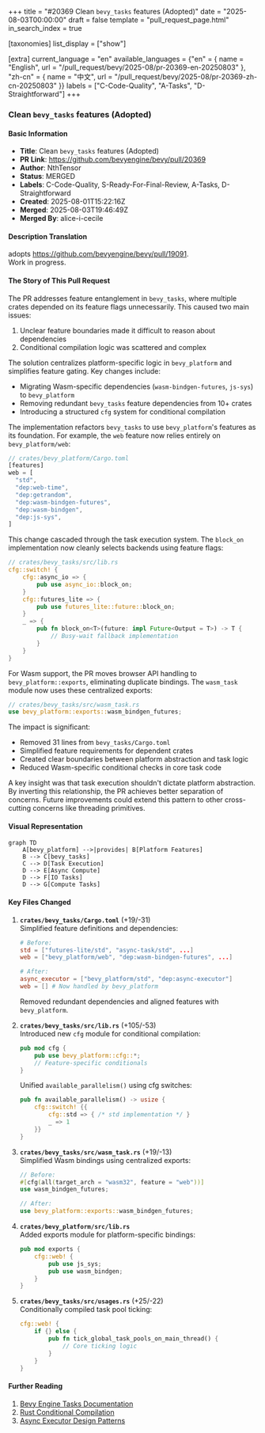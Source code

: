 +++
title = "#20369 Clean `bevy_tasks` features (Adopted)"
date = "2025-08-03T00:00:00"
draft = false
template = "pull_request_page.html"
in_search_index = true

[taxonomies]
list_display = ["show"]

[extra]
current_language = "en"
available_languages = {"en" = { name = "English", url = "/pull_request/bevy/2025-08/pr-20369-en-20250803" }, "zh-cn" = { name = "中文", url = "/pull_request/bevy/2025-08/pr-20369-zh-cn-20250803" }}
labels = ["C-Code-Quality", "A-Tasks", "D-Straightforward"]
+++

### Clean `bevy_tasks` features (Adopted)

#### Basic Information
- **Title**: Clean `bevy_tasks` features (Adopted)
- **PR Link**: https://github.com/bevyengine/bevy/pull/20369
- **Author**: NthTensor
- **Status**: MERGED
- **Labels**: C-Code-Quality, S-Ready-For-Final-Review, A-Tasks, D-Straightforward
- **Created**: 2025-08-01T15:22:16Z
- **Merged**: 2025-08-03T19:46:49Z
- **Merged By**: alice-i-cecile

#### Description Translation
adopts https://github.com/bevyengine/bevy/pull/19091.  
Work in progress.

#### The Story of This Pull Request
The PR addresses feature entanglement in `bevy_tasks`, where multiple crates depended on its feature flags unnecessarily. This caused two main issues:  
1. Unclear feature boundaries made it difficult to reason about dependencies  
2. Conditional compilation logic was scattered and complex  

The solution centralizes platform-specific logic in `bevy_platform` and simplifies feature gating. Key changes include:  
- Migrating Wasm-specific dependencies (`wasm-bindgen-futures`, `js-sys`) to `bevy_platform`  
- Removing redundant `bevy_tasks` feature dependencies from 10+ crates  
- Introducing a structured `cfg` system for conditional compilation  

The implementation refactors `bevy_tasks` to use `bevy_platform`'s features as its foundation. For example, the `web` feature now relies entirely on `bevy_platform/web`:  

```rust
// crates/bevy_platform/Cargo.toml
[features]
web = [
  "std",
  "dep:web-time",
  "dep:getrandom",
  "dep:wasm-bindgen-futures",
  "dep:wasm-bindgen",
  "dep:js-sys",
]
```

This change cascaded through the task execution system. The `block_on` implementation now cleanly selects backends using feature flags:  

```rust
// crates/bevy_tasks/src/lib.rs
cfg::switch! {
    cfg::async_io => {
        pub use async_io::block_on;
    }
    cfg::futures_lite => {
        pub use futures_lite::future::block_on;
    }
    _ => {
        pub fn block_on<T>(future: impl Future<Output = T>) -> T {
            // Busy-wait fallback implementation
        }
    }
}
```

For Wasm support, the PR moves browser API handling to `bevy_platform::exports`, eliminating duplicate bindings. The `wasm_task` module now uses these centralized exports:  

```rust
// crates/bevy_tasks/src/wasm_task.rs
use bevy_platform::exports::wasm_bindgen_futures;
```

The impact is significant:  
- Removed 31 lines from `bevy_tasks/Cargo.toml`  
- Simplified feature requirements for dependent crates  
- Created clear boundaries between platform abstraction and task logic  
- Reduced Wasm-specific conditional checks in core task code  

A key insight was that task execution shouldn't dictate platform abstraction. By inverting this relationship, the PR achieves better separation of concerns. Future improvements could extend this pattern to other cross-cutting concerns like threading primitives.

#### Visual Representation
```mermaid
graph TD
    A[bevy_platform] -->|provides| B[Platform Features]
    B --> C[bevy_tasks]
    C --> D[Task Execution]
    D --> E[Async Compute]
    D --> F[IO Tasks]
    D --> G[Compute Tasks]
```

#### Key Files Changed
1. **`crates/bevy_tasks/Cargo.toml`** (+19/-31)  
   Simplified feature definitions and dependencies:  
   ```toml
   # Before:
   std = ["futures-lite/std", "async-task/std", ...]
   web = ["bevy_platform/web", "dep:wasm-bindgen-futures", ...]
   
   # After:
   async_executor = ["bevy_platform/std", "dep:async-executor"]
   web = [] # Now handled by bevy_platform
   ```
   Removed redundant dependencies and aligned features with `bevy_platform`.

2. **`crates/bevy_tasks/src/lib.rs`** (+105/-53)  
   Introduced new `cfg` module for conditional compilation:  
   ```rust
   pub mod cfg {
       pub use bevy_platform::cfg::*;
       // Feature-specific conditionals
   }
   ```
   Unified `available_parallelism()` using cfg switches:  
   ```rust
   pub fn available_parallelism() -> usize {
       cfg::switch! {{
           cfg::std => { /* std implementation */ }
           _ => 1
       }}
   }
   ```

3. **`crates/bevy_tasks/src/wasm_task.rs`** (+19/-13)  
   Simplified Wasm bindings using centralized exports:  
   ```rust
   // Before:
   #[cfg(all(target_arch = "wasm32", feature = "web"))]
   use wasm_bindgen_futures;
   
   // After:
   use bevy_platform::exports::wasm_bindgen_futures;
   ```

4. **`crates/bevy_platform/src/lib.rs`**  
   Added exports module for platform-specific bindings:  
   ```rust
   pub mod exports {
       cfg::web! {
           pub use js_sys;
           pub use wasm_bindgen;
       }
   }
   ```

5. **`crates/bevy_tasks/src/usages.rs`** (+25/-22)  
   Conditionally compiled task pool ticking:  
   ```rust
   cfg::web! {
       if {} else {
           pub fn tick_global_task_pools_on_main_thread() {
               // Core ticking logic
           }
       }
   }
   ```

#### Further Reading
1. [Bevy Engine Tasks Documentation](https://docs.rs/bevy_tasks/latest/bevy_tasks/)  
2. [Rust Conditional Compilation](https://doc.rust-lang.org/reference/conditional-compilation.html)  
3. [Async Executor Design Patterns](https://rust-lang.github.io/async-book/02_execution/04_executor.html)